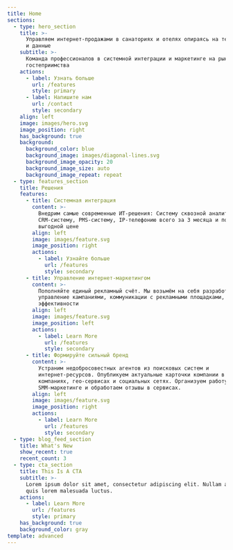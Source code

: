 ```yaml
---
title: Home
sections:
  - type: hero_section
    title: >-
      Управляем интернет-продажами в санаториях и отелях опираясь на технологии
      и данные
    subtitle: >-
      Команда профессионалов в системной интеграции и маркетинге на рынке
      гостеприимства
    actions:
      - label: Узнать больше
        url: /features
        style: primary
      - label: Напишите нам
        url: /contact
        style: secondary
    align: left
    image: images/hero.svg
    image_position: right
    has_background: true
    background:
      background_color: blue
      background_image: images/diagonal-lines.svg
      background_image_opacity: 20
      background_image_size: auto
      background_image_repeat: repeat
  - type: features_section
    title: Решения
    features:
      - title: Системная интеграция
        content: >-
          Внедрим самые современные ИТ-решения: Систему сквозной аналитики,
          CRM-систему, PMS-систему, IP-телефонию всего за 3 месяца и по самой
          выгодной цене
        align: left
        image: images/feature.svg
        image_position: right
        actions:
          - label: Узнайте больше
            url: /features
            style: secondary
      - title: Управление интернет-маркетингом
        content: >-
          Пополняйте единый рекламный счёт. Мы возьмём на себя разработку и
          управление кампаниями, коммуникации с рекламными площадками, оценку
          эффективности
        align: left
        image: images/feature.svg
        image_position: left
        actions:
          - label: Learn More
            url: /features
            style: secondary
      - title: Формируйте сильный бренд
        content: >-
          Устраним недобросовестных агентов из поисковых систем и
          интернет-ресурсов. Опубликуем актуальные карточки компании в поисковых
          компаниях, гео-сервисах и социальных сетях. Организуем работу в
          SMM-маркетинге и обработаем отзывы в сервисах. 
        align: left
        image: images/feature.svg
        image_position: right
        actions:
          - label: Learn More
            url: /features
            style: secondary
  - type: blog_feed_section
    title: What's New
    show_recent: true
    recent_count: 3
  - type: cta_section
    title: This Is A CTA
    subtitle: >-
      Lorem ipsum dolor sit amet, consectetur adipiscing elit. Nullam a metus
      quis lorem malesuada luctus.
    actions:
      - label: Learn More
        url: /features
        style: primary
    has_background: true
    background_color: gray
template: advanced
---
```


